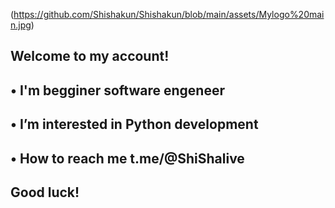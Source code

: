 (https://github.com/Shishakun/Shishakun/blob/main/assets/Mylogo%20main.jpg)

## Welcome to my account!
##  • I'm begginer software engeneer
##  • I’m interested in Python development
##  • How to reach me t.me/@ShiShalive
## Good luck!

